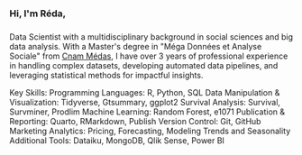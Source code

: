 
### Hi, I'm Réda, 
###
Data Scientist with a multidisciplinary background in social sciences and big data analysis. With a Master's degree in "Méga Données et Analyse Sociale" from [Cnam Médas][cnam], I have over 3 years of professional experience in handling complex datasets, developing automated data pipelines, and leveraging statistical methods for impactful insights.

Key Skills:
    Programming Languages: R, Python, SQL
    Data Manipulation & Visualization: Tidyverse, Gtsummary, ggplot2
    Survival Analysis: Survival, Survminer, Prodlim
    Machine Learning: Random Forest, e1071
    Publication & Reporting: Quarto, RMarkdown, Publish
    Version Control: Git, GitHub
    Marketing Analytics: Pricing, Forecasting, Modeling Trends and Seasonality
    Additional Tools: Dataiku, MongoDB, Qlik Sense, Power BI

[cnam]: https://formation.cnam.fr/rechercher-par-discipline/master-mega-donnees-et-analyse-sociale-medas--1085595.kjsp

